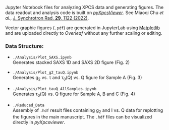 
Jupyter Notebook files for analyzing XPCS data and generating figures. The data readout and analysis code is built on [*pyXpcsViewer*](https://github.com/AdvancedPhotonSource/pyXpcsViewer). See Miaoqi Chu *et al.*, [J. Synchrotron Rad. **29**, 1122 (2022)](https://scripts.iucr.org/cgi-bin/paper?S1600577522004830). 

Vector graphic figures (`.pdf`) are generated in JupyterLab using [Matplotlib](https://matplotlib.org/) and are uploaded directly to *Overleaf* without any further scaling or editing.

### Data Structure:

* `./Analysis/Plot_SAXS.ipynb`  
Generates stacked SAXS 1D and SAXS 2D figure (Fig. 2)  


* `./Analysis/Plot_g2_tauQ.ipynb`  
Generates g<sub>2</sub> vs. τ and τ<sub>0</sub>(Q) vs. Q figure for Sample A (Fig. 3)  


* `./Analysis/Plot_tauQ_AllSamples.ipynb`  
Generates τ<sub>0</sub>(Q) vs. Q figure for Sample A, B and C (Fig. 4)  


* `./Reduced_Data`  
Assembly of `.hdf` result files containing g<sub>2</sub> and I vs. Q data for replotting the figures in the main manuscript. The `.hdf` files can be visualized directly in *pyXpcsviewer*.
